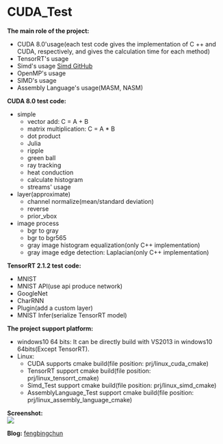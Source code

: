 # CUDA_Test
**The main role of the project:**
- CUDA 8.0'usage(each test code gives the implementation of C ++ and CUDA, respectively, and gives the calculation time for each method)
- TensorRT's usage
- Simd's usage [Simd GitHub](https://github.com/ermig1979/Simd)
- OpenMP's usage
- SIMD's usage
- Assembly Language's usage(MASM, NASM)

**CUDA 8.0 test code:**
- simple
	- vector add: C = A + B
	- matrix multiplication: C = A * B
	- dot product
	- Julia
	- ripple
	- green ball
	- ray tracking
	- heat conduction
	- calculate histogram
	- streams' usage
- layer(approximate)
	- channel normalize(mean/standard deviation)
	- reverse
	- prior_vbox
- image process
	- bgr to gray
	- bgr to bgr565
	- gray image histogram equalization(only C++ implementation)
	- gray image edge detection: Laplacian(only C++ implementation)

**TensorRT 2.1.2 test code:**
- MNIST
- MNIST API(use api produce network)
- GoogleNet
- CharRNN
- Plugin(add a custom layer)
- MNIST Infer(serialize TensorRT model)

**The project support platform:**
- windows10 64 bits: It can be directly build with VS2013 in windows10 64bits(Except TensorRT).
- Linux:
	- CUDA supports cmake build(file position: prj/linux_cuda_cmake)
	- TensorRT support cmake build(file position: prj/linux_tensorrt_cmake)
	- Simd_Test support cmake build(file position: prj/linux_simd_cmake)
	- AssemblyLanguage_Test support cmake build(file position: prj/linux_assembly_language_cmake)

**Screenshot:**  
![](https://github.com/fengbingchun/CUDA_Test/blob/master/prj/x86_x64_vc12/Screenshot.png)

**Blog:** [fengbingchun](http://blog.csdn.net/fengbingchun/article/category/1531463)
